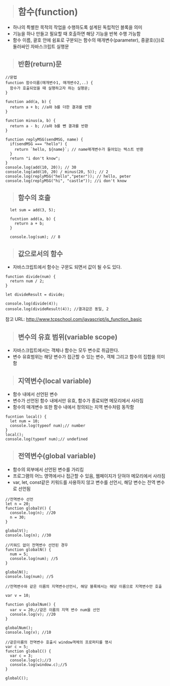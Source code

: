 > # 함수(function)
  - 하나의 특별한 목적의 작업을 수행하도록 설계된 독립적인 블록을 의미
  - 기능을 하나 만들고 필요할 때 호출하면 해당 기능을 반복 수행 가능함
  - 함수 이름, 괄호 안에 쉼표로 구분되는 함수의 매개변수(parameter), 중괄호({})로 둘러싸인 자바스크립트 실행문

> ## 반환(return)문

  ```
  //문법
  function 함수이름(매개변수1, 매개변수2,..) {
    함수가 호출되었을 때 실행하고자 하는 실행문;
  }
  
  function add(a, b) {
    return a + b; //a와 b를 더한 결과를 반환
  }
  
  function minus(a, b) {
    return a - b; //a와 b를 뺀 결과를 반환
  }
  
  function replyMSG(sendMSG, name) {
    if(sendMSG === "hello") {
      return `hello, ${name}`; // name매개변수가 들어있는 텍스트 반환
    } 
    return "i don't know";
  }
  console.log(add(10, 20)); // 30
  console.log(add(10, 20) / minus(20, 5)); // 2
  console.log(replyMSG("hello","peter")); // hello, peter
  console.log(replyMSG("hi", "castle")); //i don't know
  ```
  
> ## 함수의 호출
  ```
    let sum = add(3, 5);
    
    fucntion add(a, b) {
      return a + b;
    }
    
    console.log(sum); // 8
  ```
  
> ## 값으로서의 함수
  - 자바스크립트에서 함수는 구문도 되면서 값이 될 수도 있다.
  ```
  function divide(num) {
    return num / 2;
  }
  
  let divideResult = divide;
  
  console.log(divide(4));
  console.log(divideResult(4)); //결과값은 동일, 2
  ```
참고 URL: http://www.tcpschool.com/javascript/js_function_basic

> ## 변수의 유효 범위(variable scope)
  - 자바스크립트에서는 객체나 함수는 모두 변수로 취급한다.
  - 변수 유효범위는 해당 변수가 접근할 수 있는 변수, 객체 그리고 함수의 집합을 의미함
  
  
> ## 지역변수(local variable)
  - 함수 내에서 선언된 변수
  - 변수가 선언된 함수 내에서만 유효, 함수가 종료되면 메모리에서 사라짐
  - 함수의 매개변수 또한 함수 내에서 정의되는 지역 변수처럼 동작함
  ```
  fucntion local() {
    let num = 10;
    console.log(typeof num);// number
  }
  local();
  console.log(typeof num);// undefined
  ```

> ## 전역변수(global variable)
  - 함수의 외부에서 선언된 변수를 가리킴
  - 프로그램의 어느 영역에서나 접근할 수 있음, 웹페이지가 닫혀야 메모리에서 사라짐
  - var, let, const같은 키워드를 사용하지 않고 변수를 선언시, 해당 변수는 전역 변수로 선언됨

  ```
  //전역변수 선언
  let n = 20;
  function globalV() {
    console.log(n); //20
    n = 30;
  }
  
  globalV();
  console.log(n); //30
  
  //키워드 없이 전역변수 선언된 경우
  function globalN() {
    num = 5;
    console.log(num); //5
  }
  
  globalN();
  console.log(num); //5
  
  //전역변수와 같은 이름의 지역변수선언시, 해당 블록에서는 해당 이름으로 지역변수만 호출
  
  var v = 10;
  
  function globalNum() {
    var v = 20;//같은 이름의 지역 변수 num을 선언
    console.log(v); //20
  }
  
  globalNum();
  console.log(v); //10
  
  //같은이름의 전역변수 호출시 window객체의 프로퍼티를 명시
  var c = 5;
  function globalC() {
    var c = 3;
    console.log(c);//3
    console.log(window.c);//5
  }
  
  globalC();
  ```

